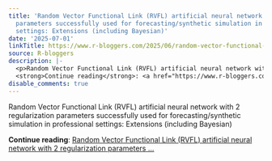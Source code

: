 ```yaml
---
title: 'Random Vector Functional Link (RVFL) artificial neural network with 2 regularization
  parameters successfully used for forecasting/synthetic simulation in professional
  settings: Extensions (including Bayesian)'
date: '2025-07-01'
linkTitle: https://www.r-bloggers.com/2025/06/random-vector-functional-link-rvfl-artificial-neural-network-with-2-regularization-parameters-successfully-used-for-forecasting-synthetic-simulation-in-professional-settings-extensions-including-b/
source: R-bloggers
description: |-
  <p>Random Vector Functional Link (RVFL) artificial neural network with 2 regularization parameters successfully used for forecasting/synthetic simulation in professional settings: Extensions (including Bayesian)</p>
  <strong>Continue reading</strong>: <a href="https://www.r-bloggers.com/2025/06/random-vector-functional-link-rvfl-artificial-neural-network-with-2-regularization-parameters-successfully-used-for-forecasting-synthetic-simulation-in-professional-settings-extensions-including-b/">Random Vector Functional Link (RVFL) artificial neural network with 2 regularization parameters ...
disable_comments: true
---
```

<p>Random Vector Functional Link (RVFL) artificial neural network with 2 regularization parameters successfully used for forecasting/synthetic simulation in professional settings: Extensions (including Bayesian)</p>
<strong>Continue reading</strong>: <a href="https://www.r-bloggers.com/2025/06/random-vector-functional-link-rvfl-artificial-neural-network-with-2-regularization-parameters-successfully-used-for-forecasting-synthetic-simulation-in-professional-settings-extensions-including-b/">Random Vector Functional Link (RVFL) artificial neural network with 2 regularization parameters ...